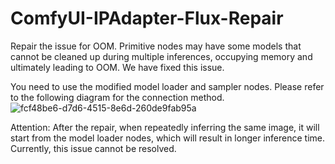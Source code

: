 # ComfyUI-IPAdapter-Flux-Repair
Repair the issue for OOM.
Primitive nodes may have some models that cannot be cleaned up during multiple inferences, occupying memory and ultimately leading to OOM. We have fixed this issue.

You need to use the modified model loader and sampler nodes. Please refer to the following diagram for the connection method.
![fcf48be6-d7d6-4515-8e6d-260de9fab95a](https://github.com/user-attachments/assets/4bca6600-527f-4756-87a5-aefe7a11602b)

Attention: After the repair, when repeatedly inferring the same image, it will start from the model loader nodes, which will result in longer inference time. Currently, this issue cannot be resolved.
